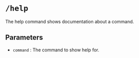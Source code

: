 # `/help`

The help command shows documentation about a command.

## Parameters

- `command` : The command to show help for.
